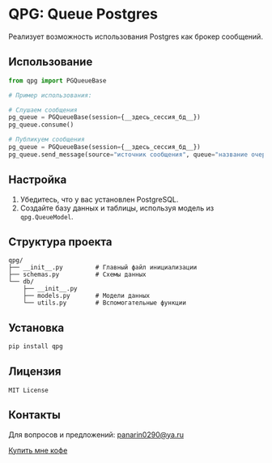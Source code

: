 # QPG: Queue Postgres

Реализует возможность использования Postgres как брокер сообщений.

## Использование

```python
from qpg import PGQueueBase

# Пример использования:

# Cлушаем сообщения
pg_queue = PGQueueBase(session={__здесь_сессия_бд__})
pg_queue.consume()

# Публикуем сообщения
pg_queue = PGQueueBase(session={__здесь_сессия_бд__})
pg_queue.send_message(source="источник сообщения", queue="название очереди", message=dict(data="Привет!"))
```

## Настройка

1. Убедитесь, что у вас установлен PostgreSQL.
2. Создайте базу данных и таблицы, используя модель из `qpg.QueueModel`.

## Структура проекта

```
qpg/
├── __init__.py         # Главный файл инициализации
├── schemas.py          # Схемы данных
└── db/
    ├── __init__.py     
    ├── models.py       # Модели данных
    └── utils.py        # Вспомогательные функции
```

## Установка

```bash
pip install qpg
```

## Лицензия

```
MIT License
```

## Контакты

Для вопросов и предложений: panarin0290@ya.ru

[Купить мне кофе](https://new.donatepay.ru/@1372454)